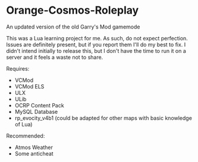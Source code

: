 # Orange-Cosmos-Roleplay
An updated version of the old Garry's Mod gamemode

This was a Lua learning project for me. As such, do not expect perfection. Issues are definitely present, but if you report them I'll do my best to fix. I didn't intend initially to release this, but I don't have the time to run it on a server and it feels a waste not to share.

Requires:
* VCMod
* VCMod ELS
* ULX
* ULib
* OCRP Content Pack
* MySQL Database
* rp_evocity_v4b1 (could be adapted for other maps with basic knowledge of Lua)

Recommended:
* Atmos Weather
* Some anticheat
